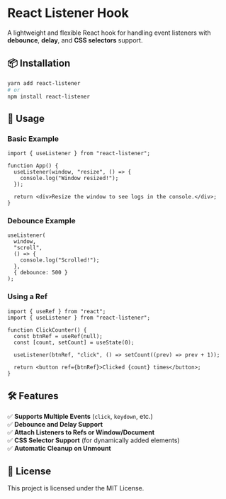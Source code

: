 # React Listener Hook

A lightweight and flexible React hook for handling event listeners with **debounce**, **delay**, and **CSS selectors** support.

## 📦 Installation

```sh
yarn add react-listener
# or
npm install react-listener
```

## 🚀 Usage

### **Basic Example**

```tsx
import { useListener } from "react-listener";

function App() {
  useListener(window, "resize", () => {
    console.log("Window resized!");
  });

  return <div>Resize the window to see logs in the console.</div>;
}
```

### **Debounce Example**

```tsx
useListener(
  window,
  "scroll",
  () => {
    console.log("Scrolled!");
  },
  { debounce: 500 }
);
```

### **Using a Ref**

```tsx
import { useRef } from "react";
import { useListener } from "react-listener";

function ClickCounter() {
  const btnRef = useRef(null);
  const [count, setCount] = useState(0);

  useListener(btnRef, "click", () => setCount((prev) => prev + 1));

  return <button ref={btnRef}>Clicked {count} times</button>;
}
```

## 🛠 Features

✅ **Supports Multiple Events** (`click`, `keydown`, etc.)  
✅ **Debounce and Delay Support**  
✅ **Attach Listeners to Refs or Window/Document**  
✅ **CSS Selector Support** (for dynamically added elements)  
✅ **Automatic Cleanup on Unmount**

## 📝 License

This project is licensed under the MIT License.

